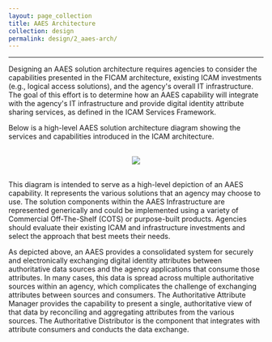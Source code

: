 ```yaml
---
layout: page_collection
title: AAES Architecture
collection: design
permalink: design/2_aaes-arch/
---
```

<script>
$(function() {
  $( "#accordion" ).accordion({
    heightStyle: "content",
    collapsible: "true",
    active: "false"
  });
});
</script>
--------------------------------------

Designing an AAES solution architecture requires agencies to consider the capabilities presented in the FICAM architecture, existing ICAM investments (e.g., logical access solutions), and the agency's overall IT infrastructure. The goal of this effort is to determine how an AAES capability will integrate with the agency's IT infrastructure and provide digital identity attribute sharing services, as defined in the ICAM Services Framework.

Below is a high-level AAES solution architecture diagram showing the services and capabilities introduced in the ICAM architecture.

<br>

<div style="text-align:center"><img src="{{site.baseurl}}/img/aaes.png"/></div>

<br>

This diagram is intended to serve as a high-level depiction of an AAES capability. It represents the various solutions that an agency may choose to use. The solution components within the AAES Infrastructure are represented generically and could be implemented using a variety of Commercial Off-The-Shelf (COTS) or purpose-built products. Agencies should evaluate their existing ICAM and infrastructure investments and select the approach that best meets their needs.

As depicted above, an AAES provides a consolidated system for securely and electronically exchanging digital identity attributes between authoritative data sources and the agency applications that consume those attributes. In many cases, this data is spread across multiple authoritative sources within an agency, which complicates the challenge of exchanging attributes between sources and consumers. The Authoritative Attribute Manager provides the capability to present a single, authoritative view of that data by reconciling and aggregating attributes from the various sources. The Authoritative Distributor is the component that integrates with attribute consumers and conducts the data exchange. 


